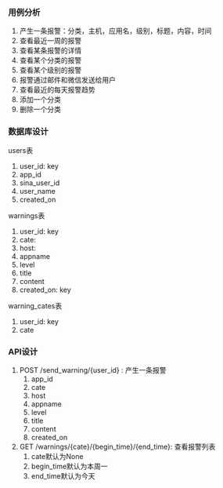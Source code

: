### 用例分析

1. 产生一条报警：分类，主机，应用名，级别，标题，内容，时间
1. 查看最近一周的报警
1. 查看某条报警的详情
1. 查看某个分类的报警
1. 查看某个级别的报警
1. 报警通过邮件和微信发送给用户
1. 查看最近的每天报警趋势
1. 添加一个分类
1. 删除一个分类


### 数据库设计

users表

1. user_id: key
1. app_id
1. sina_user_id
1. user_name
1. created_on

warnings表

1. user_id: key
1. cate:
1. host:
1. appname
1. level
1. title
1. content
1. created_on: key

warning_cates表

1. user_id: key
1. cate

### API设计

1. POST /send_warning/{user_id} : 产生一条报警
    1. app_id
    1. cate
    1. host
    1. appname
    1. level
    1. title
    1. content
    1. created_on
1. GET /warnings/{cate}/{begin_time}/{end_time}: 查看报警列表
    1. cate默认为None
    1. begin_time默认为本周一
    1. end_time默认为今天
